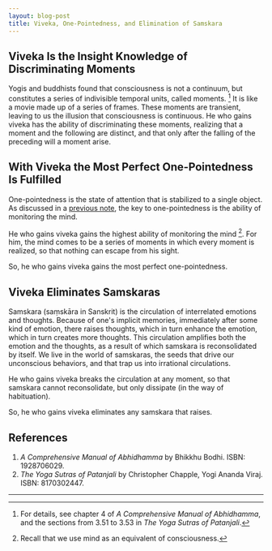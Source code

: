 ```yaml
---
layout: blog-post
title: Viveka, One-Pointedness, and Elimination of Samskara
---
```


## Viveka Is the Insight Knowledge of Discriminating Moments

 Yogis and buddhists found that consciousness is not a continuum, but constitutes a series of indivisible temporal units, called moments. [^moments] It is like a movie made up of a series of frames. These moments are transient, leaving to us the illusion that consciousness is continuous. He who gains viveka has the ability of discriminating these moments, realizing that a moment and the following are distinct, and that only after the falling of the preceding will a moment arise.

[^moments]: For details, see chapter 4 of _A Comprehensive Manual of Abhidhamma_, and the sections from 3.51 to 3.53 in _The Yoga Sutras of Patanjali_.

## With Viveka the Most Perfect One-Pointedness Is Fulfilled

One-pointedness is the state of attention that is stabilized to a single object. As discussed in a [previous note](2023-05-20-attention.md), the key to one-pointedness is the ability of monitoring the mind.

He who gains viveka gains the highest ability of monitoring the mind [^mind]. For him, the mind comes to be a series of moments in which every moment is realized, so that nothing can escape from his sight.

  [^mind]: Recall that we use mind as an equivalent of consciousness.

So, he who gains viveka gains the most perfect one-pointedness.

## Viveka Eliminates Samskaras

Samskara (saṃskāra in Sanskrit) is the circulation of interrelated emotions and thoughts. Because of one's implicit memories, immediately after some kind of emotion, there raises thoughts, which in turn enhance the emotion, which in turn creates more thoughts. This circulation amplifies both the emotion and the thoughts, as a result of which samskara is reconsolidated by itself. We live in the world of samskaras, the seeds that drive our unconscious behaviors, and that trap us into irrational circulations.

He who gains viveka breaks the circulation at any moment, so that samskara cannot reconsolidate, but only dissipate (in the way of habituation).

So, he who gains viveka eliminates any samskara that raises.

## References

1. _A Comprehensive Manual of Abhidhamma_ by Bhikkhu Bodhi. ISBN: 1928706029.
2. _The Yoga Sutras of Patanjali_ by Christopher Chapple, Yogi Ananda Viraj. ISBN: 8170302447.

---
